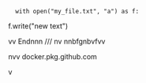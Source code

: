       with open("my_file.txt", "a") as f:
   f.write("new text")

vv 
Endnnn
/// 
    nv
  nnbfgnbvfvv 
   
         
  
nvv   docker.pkg.github.com    
 

  v
   
   
 
    
  
 
  
 
   
 
 

